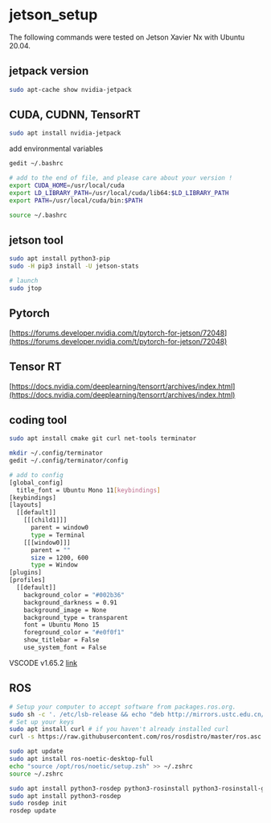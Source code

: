 # jetson_setup

The following commands were tested on Jetson Xavier Nx with Ubuntu 20.04.

## jetpack version
```sh
sudo apt-cache show nvidia-jetpack
```

## CUDA, CUDNN, TensorRT
```sh
sudo apt install nvidia-jetpack
```
add environmental variables
```sh
gedit ~/.bashrc

# add to the end of file, and please care about your version !
export CUDA_HOME=/usr/local/cuda
export LD_LIBRARY_PATH=/usr/local/cuda/lib64:$LD_LIBRARY_PATH
export PATH=/usr/local/cuda/bin:$PATH

source ~/.bashrc
```

## jetson tool
```sh
sudo apt install python3-pip
sudo -H pip3 install -U jetson-stats

# launch
sudo jtop
```
## Pytorch
[https://forums.developer.nvidia.com/t/pytorch-for-jetson/72048](https://forums.developer.nvidia.com/t/pytorch-for-jetson/72048)

## Tensor RT
[https://docs.nvidia.com/deeplearning/tensorrt/archives/index.html](https://docs.nvidia.com/deeplearning/tensorrt/archives/index.html)


## coding tool
```sh
sudo apt install cmake git curl net-tools terminator

mkdir ~/.config/terminator
gedit ~/.config/terminator/config

# add to config
[global_config]
  title_font = Ubuntu Mono 11[keybindings]
[keybindings]
[layouts]
  [[default]]
    [[[child1]]]
      parent = window0
      type = Terminal
    [[[window0]]]
      parent = ""
      size = 1200, 600
      type = Window
[plugins]
[profiles]
  [[default]]
    background_color = "#002b36"
    background_darkness = 0.91
    background_image = None
    background_type = transparent
    font = Ubuntu Mono 15
    foreground_color = "#e0f0f1"
    show_titlebar = False
    use_system_font = False
```

VSCODE v1.65.2 [link](https://vscode.download.prss.microsoft.com/dbazure/download/stable/c722ca6c7eed3d7987c0d5c3df5c45f6b15e77d1/code_1.65.2-1646922911_arm64.deb)

## ROS
```sh
# Setup your computer to accept software from packages.ros.org.
sudo sh -c '. /etc/lsb-release && echo "deb http://mirrors.ustc.edu.cn/ros/ubuntu/ `lsb_release -cs` main" > /etc/apt/sources.list.d/ros-latest.list'
# Set up your keys
sudo apt install curl # if you haven't already installed curl
curl -s https://raw.githubusercontent.com/ros/rosdistro/master/ros.asc | sudo apt-key add -

sudo apt update
sudo apt install ros-noetic-desktop-full
echo "source /opt/ros/noetic/setup.zsh" >> ~/.zshrc
source ~/.zshrc

sudo apt install python3-rosdep python3-rosinstall python3-rosinstall-generator python3-wstool build-essential
sudo apt install python3-rosdep
sudo rosdep init
rosdep update
```
